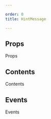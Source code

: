 ```yaml
---

order: 0
title: HintMessage

---
```

 
## Props
 
Props
 
## Contents
 
Contents
 
## Events
 
Events
 
